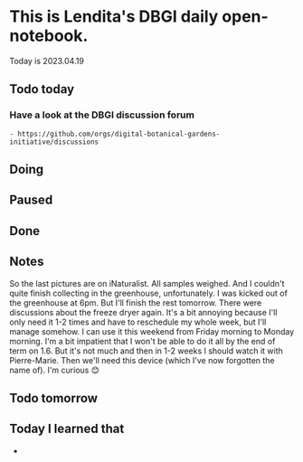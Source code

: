 
# This is Lendita's DBGI daily open-notebook.

Today is 2023.04.19

## Todo today

### Have a look at the DBGI discussion forum
    - https://github.com/orgs/digital-botanical-gardens-initiative/discussions
###
###

## Doing

## Paused

## Done

## Notes
So the last pictures are on iNaturalist. All samples weighed. And I couldn't quite finish collecting in the greenhouse, unfortunately. I was kicked out of the greenhouse at 6pm. But I'll finish the rest tomorrow. 
There were discussions about the freeze dryer again. It's a bit annoying because I'll only need it 1-2 times and have to reschedule my whole week, but I'll manage somehow. I can use it this weekend from Friday morning to Monday morning. 
I'm a bit impatient that I won't be able to do it all by the end of term on 1.6. But it's not much and then in 1-2 weeks I should watch it with Pierre-Marie. Then we'll need this device (which I've now forgotten the name of). I'm curious 😊


## Todo tomorrow

###
###
###


## Today I learned that

-